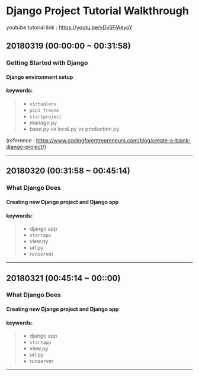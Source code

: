
# Django Project Tutorial Walkthrough
youtube tutorial link : https://youtu.be/yDv5FIAeyoY

## 20180319 (00:00:00 ~ 00:31:58)

### Getting Started with Django
#### Django environment setup

#### keywords: 
>- `virtualenv`
>- `pip3 freeze`
>- `startproject`
>- manage.py
>- base.py _vs_ local.py _vs_ production.py


(reference : https://www.codingforentrepreneurs.com/blog/create-a-blank-django-project/)

* * * *

## 20180320 (00:31:58 ~ 00:45:14)

### What Django Does
#### Creating new Django project and Django app

#### keywords: 
>- django app
>- `startapp`
>- view.py
>- url.py
>- runserver




* * * *

## 20180321 (00:45:14 ~ 00::00)

### What Django Does
#### Creating new Django project and Django app

#### keywords: 
>- django app
>- `startapp`
>- view.py
>- url.py
>- runserver





--------
